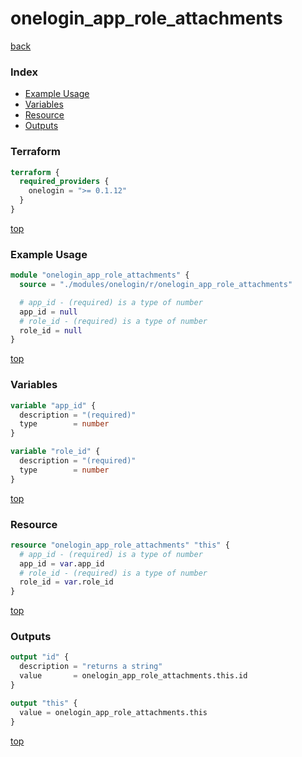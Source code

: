 # onelogin_app_role_attachments

[back](../onelogin.md)

### Index

- [Example Usage](#example-usage)
- [Variables](#variables)
- [Resource](#resource)
- [Outputs](#outputs)

### Terraform

```terraform
terraform {
  required_providers {
    onelogin = ">= 0.1.12"
  }
}
```

[top](#index)

### Example Usage

```terraform
module "onelogin_app_role_attachments" {
  source = "./modules/onelogin/r/onelogin_app_role_attachments"

  # app_id - (required) is a type of number
  app_id = null
  # role_id - (required) is a type of number
  role_id = null
}
```

[top](#index)

### Variables

```terraform
variable "app_id" {
  description = "(required)"
  type        = number
}

variable "role_id" {
  description = "(required)"
  type        = number
}
```

[top](#index)

### Resource

```terraform
resource "onelogin_app_role_attachments" "this" {
  # app_id - (required) is a type of number
  app_id = var.app_id
  # role_id - (required) is a type of number
  role_id = var.role_id
}
```

[top](#index)

### Outputs

```terraform
output "id" {
  description = "returns a string"
  value       = onelogin_app_role_attachments.this.id
}

output "this" {
  value = onelogin_app_role_attachments.this
}
```

[top](#index)